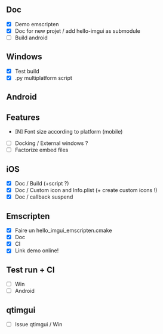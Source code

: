 ## Doc
* [X] Demo emscripten
* [X] Doc for new projet / add hello-imgui as submodule
* [ ] Build android

## Windows
* [X] Test build
* [X] .py multiplatform script

## Android


## Features
* [N] Font size according to platform (mobile)
* [ ] Docking / External windows ?
* [ ] Factorize embed files
     
## iOS
* [X] Doc / Build (+script ?)
* [X] Doc / Custom icon and Info.plist (+ create custom icons !)
* [X] Doc / callback suspend

## Emscripten
 * [X] Faire un hello_imgui_emscripten.cmake
 * [X] Doc
 * [X] CI
 * [X] Link demo online!
 
## Test run + CI
* [ ] Win
* [ ] Android    
    
## qtimgui
* [ ] Issue qtimgui / Win
    